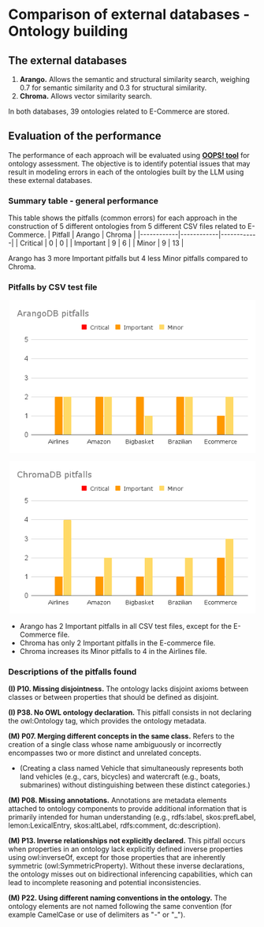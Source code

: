 # Comparison of external databases - Ontology building
## The external databases
1. **Arango.** Allows the semantic and structural similarity search, weighing 0.7 for semantic similarity and 0.3 for structural similarity.
2. **Chroma.** Allows vector similarity search.

In both databases, 39 ontologies related to E-Commerce are stored.
## Evaluation of the performance 
The performance of each approach will be evaluated using [**OOPS! tool**](https://oops.linkeddata.es/catalogue.jsp)
for ontology assessment. The objective is to identify potential issues that may result in modeling errors in each of the 
ontologies built by the LLM using these external databases.
### Summary table - general performance 
This table shows the pitfalls (common errors) for each approach in the construction of 5 different ontologies from 5 different CSV files related to E-Commerce.
| Pitfall  | Arango  | Chroma  |
|------------|------------|------------|
| Critical | 0 | 0 |
| Important | 9 | 6 |
| Minor | 9 | 13 |

Arango has 3 more Important pitfalls but 4 less Minor pitfalls compared to Chroma.
### Pitfalls by CSV test file
<p align="center">
<img src="../images/ArangoDB_pitfalls.png"  width="500">
</p>

<p align="center">
<img src="../images/ChromaDB_pitfalls.png"  width="500">
</p>

* Arango has 2 Important pitfalls in all CSV test files, except for the E-Commerce file.
* Chroma has only 2 Important pitfalls in the E-commerce file.
* Chroma increases its Minor pitfalls to 4 in the Airlines file.

### Descriptions of the pitfalls found
**(I) P10. Missing disjointness.** The ontology lacks disjoint axioms between classes or between properties that should be defined as disjoint.

**(I) P38. No OWL ontology declaration.** This pitfall consists in not declaring the owl:Ontology tag, which provides the ontology metadata.

**(M) P07. Merging different concepts in the same class.** Refers to the creation of a single class whose name ambiguously or incorrectly encompasses two or more distinct and unrelated concepts. 
  * (Creating a class named Vehicle that simultaneously represents both land vehicles (e.g., cars, bicycles) and watercraft (e.g., boats, submarines) without distinguishing between these distinct categories.)

**(M) P08. Missing annotations.** Annotations are metadata elements attached to ontology components to provide additional information that is primarily intended for human understanding (e.g., rdfs:label, skos:prefLabel, lemon:LexicalEntry, skos:altLabel,  rdfs:comment, dc:description).

**(M) P13. Inverse relationships not explicitly declared.** This pitfall occurs when properties in an ontology lack explicitly defined inverse properties using owl:inverseOf, except for those properties that are inherently symmetric (owl:SymmetricProperty). Without these inverse declarations, the ontology misses out on bidirectional inferencing capabilities, which can lead to incomplete reasoning and potential inconsistencies.

**(M) P22. Using different naming conventions in the ontology.** The ontology elements are not named following the same convention (for example CamelCase or use of delimiters as "-" or "_").




